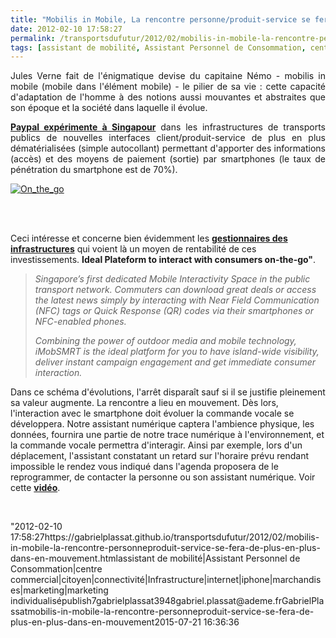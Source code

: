 ```yaml
---
title: "Mobilis in Mobile, La rencontre personne/produit-service se fera de plus en plus en mouvement"
date: 2012-02-10 17:58:27
permalink: /transportsdufutur/2012/02/mobilis-in-mobile-la-rencontre-personneproduit-service-se-fera-de-plus-en-plus-dans-en-mouvement.html
tags: [assistant de mobilité, Assistant Personnel de Consommation, centre commercial, citoyen, connectivité, Infrastructure, internet, iphone, marchandises, marketing, marketing individualisé]
---
```


<p style="text-align: justify">Jules Verne fait de l'énigmatique devise du capitaine Némo - mobilis in mobile  (mobile dans l'élément mobile) - le pilier de sa vie : cette capacité  d'adaptation de l'homme à des notions aussi mouvantes et abstraites que  son époque et la société dans laquelle il évolue.</p> <p style="text-align: justify"><a href="http://www.auctionbytes.com/cab/cab/abn/y12/m02/i10/s03" target="_blank"><strong>Paypal expérimente à Singapour</strong></a> dans les infrastructures de transports publics de nouvelles interfaces client/produit-service de plus en plus dématérialisées (simple autocollant) permettant d'apporter des informations (accès) et des moyens de paiement (sortie) par smartphones (le taux de pénétration du smartphone est de 70%).</p> <p style="text-align: justify"><a href="https://gabrielplassat.github.io/transportsdufutur/wp-content/uploads/sites/6/old/6a0120a66d2ad4970b01630124e0c0970d-800wi.jpg" rel="lightbox"><img alt="On_the_go" class="asset  asset-image at-xid-6a0120a66d2ad4970b01630124e0c0970d" src="/wp-content/uploads/sites/6/old/6a0120a66d2ad4970b01630124e0c0970d-500wi.jpg" style="margin-left: auto;margin-right: auto" title="On_the_go" /></a></p> <p style="text-align: justify"> </p>   <!--more-->  <br />Ceci intéresse et concerne bien évidemment les <a href="http://www.smrtmedia.com.sg/enews/issue13/index.html" target="_blank"><strong>gestionnaires des infrastructures</strong></a> qui voient là un moyen de rentabilité de ces investissements. <strong>Ideal Plateform to interact with consumers on-the-go"</strong>. <blockquote> <p style=""text-align: justify""><em>Singapore’s first dedicated Mobile Interactivity  Space in the public transport network. Commuters can download great  deals or access the latest news simply by interacting with Near Field  Communication (NFC) tags or Quick Response (QR) codes via their  smartphones or NFC-enabled phones. </em></p> <p style=""text-align: justify""><em>Combining the power of outdoor media and  mobile technology, iMobSMRT is the ideal platform for you to have  island-wide visibility, deliver instant campaign engagement and get  immediate consumer interaction.</em></p> </blockquote> <p style=""text-align: justify"">Dans ce schéma d'évolutions, l'arrêt disparaît sauf si il se justifie pleinement sa valeur augmente. La rencontre a lieu en mouvement. Dès lors, l'interaction avec le smartphone doit évoluer la commande vocale se développera. Notre assistant numérique captera l'ambience physique, les données, fournira une partie de notre trace numérique à l'environnement, et la commande vocale permettra d'interagir. Ainsi par exemple, lors d'un déplacement, l'assistant constatant un retard sur l'horaire prévu rendant impossible le rendez vous indiqué dans l'agenda proposera de le reprogrammer, de contacter la personne ou son assistant numérique. Voir cette <a href=""http://youtu.be/Qy-Tikr8hmo?t=2m31s"" target=""_blank""><strong>vidéo</strong></a>.</p> <p> </p>"2012-02-10 17:58:27https://gabrielplassat.github.io/transportsdufutur/2012/02/mobilis-in-mobile-la-rencontre-personneproduit-service-se-fera-de-plus-en-plus-dans-en-mouvement.htmlassistant de mobilité|Assistant Personnel de Consommation|centre commercial|citoyen|connectivité|Infrastructure|internet|iphone|marchandises|marketing|marketing individualisépublish7gabrielplassat3948gabriel.plassat@ademe.frGabrielPlassatmobilis-in-mobile-la-rencontre-personneproduit-service-se-fera-de-plus-en-plus-dans-en-mouvement2015-07-21 16:36:36
